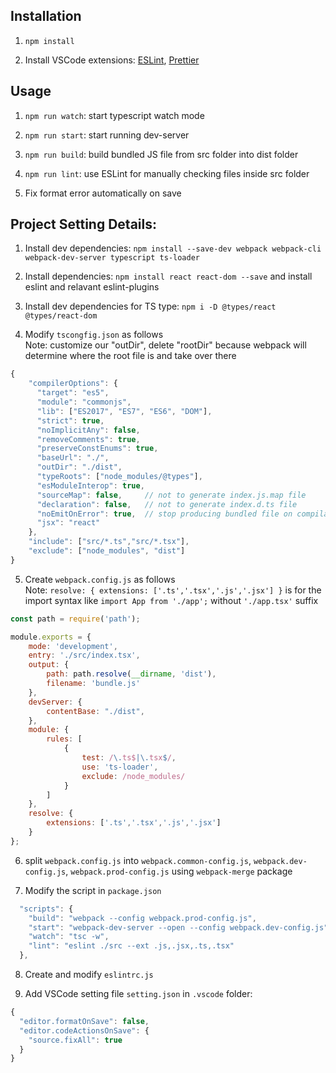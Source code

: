 ## Installation

1. `npm install`

2. Install VSCode extensions: [ESLint](https://marketplace.visualstudio.com/items?itemName=dbaeumer.vscode-eslint), [Prettier](https://marketplace.visualstudio.com/items?itemName=esbenp.prettier-vscode)

## Usage

1. `npm run watch`: start typescript watch mode

2. `npm run start`: start running dev-server

3. `npm run build`: build bundled JS file from src folder into dist folder

4. `npm run lint`: use ESLint for manually checking files inside src folder

5. Fix format error automatically on save

## Project Setting Details:

1. Install dev dependencies: `npm install --save-dev webpack webpack-cli webpack-dev-server typescript ts-loader`

2. Install dependencies: `npm install react react-dom --save` and install eslint and relavant eslint-plugins

3. Install dev dependencies for TS type: `npm i -D @types/react @types/react-dom`

4. Modify `tscongfig.json` as follows   
Note: customize our "outDir", delete "rootDir" because webpack will determine where the root file is and take over there

```js
{
    "compilerOptions": {
      "target": "es5",
      "module": "commonjs",
      "lib": ["ES2017", "ES7", "ES6", "DOM"],
      "strict": true,
      "noImplicitAny": false,
      "removeComments": true,
      "preserveConstEnums": true,
      "baseUrl": "./",
      "outDir": "./dist",
      "typeRoots": ["node_modules/@types"],
      "esModuleInterop": true,
      "sourceMap": false,     // not to generate index.js.map file
      "declaration": false,   // not to generate index.d.ts file
      "noEmitOnError": true,  // stop producing bundled file on compilation error
      "jsx": "react"
    },
    "include": ["src/*.ts","src/*.tsx"],
    "exclude": ["node_modules", "dist"]
}
```

5. Create `webpack.config.js` as follows  
Note: `resolve: { extensions: ['.ts','.tsx','.js','.jsx'] }` is for the import syntax like `import App from './app';` without `'./app.tsx'` suffix

```js
const path = require('path'); 

module.exports = {
    mode: 'development',
    entry: './src/index.tsx',
    output: {
        path: path.resolve(__dirname, 'dist'),
        filename: 'bundle.js'
    },
    devServer: {
        contentBase: "./dist",
    },
    module: {
        rules: [
            {
                test: /\.ts$|\.tsx$/,
                use: 'ts-loader',
                exclude: /node_modules/
            }
        ]
    },
    resolve: {
        extensions: ['.ts','.tsx','.js','.jsx']
    }
};
```

6. split `webpack.config.js` into `webpack.common-config.js`, `webpack.dev-config.js`, `webpack.prod-config.js` using `webpack-merge` package

7. Modify the script in `package.json`

```js
  "scripts": {
    "build": "webpack --config webpack.prod-config.js",
    "start": "webpack-dev-server --open --config webpack.dev-config.js",
    "watch": "tsc -w",
    "lint": "eslint ./src --ext .js,.jsx,.ts,.tsx"
  },
```

8. Create and modify `eslintrc.js`
 
9. Add VSCode setting file `setting.json` in `.vscode` folder:

```js
{
  "editor.formatOnSave": false,
  "editor.codeActionsOnSave": {
    "source.fixAll": true
  }
}
```